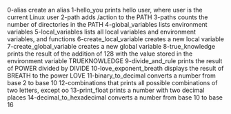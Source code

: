 0-alias create an alias
1-hello_you prints hello user, where user is the current Linux user
2-path adds /action to the PATH
3-paths counts the number of directories in the PATH
4-global_variables lists environment variables
5-local_variables lists all local variables and environment variables, and functions
6-create_local_variable creates a new local variable
7-create_global_variable creates a new global variable
8-true_knowledge prints the result of the addition of 128 with the value stored in the environment variable TRUEKNOWLEDGE
9-divide_and_rule prints the result of POWER divided by DIVIDE
10-love_exponent_breath displays the result of BREATH to the power LOVE
11-binary_to_decimal converts a number from base 2 to base 10
12-combinations  that prints all possible combinations of two letters, except oo
13-print_float prints a number with two decimal places
14-decimal_to_hexadecimal converts a number from base 10 to base 16
